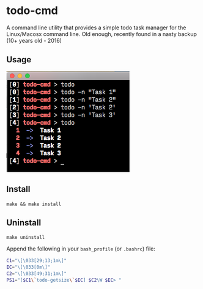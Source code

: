 # todo-cmd
A command line utility that provides a simple todo task manager for the Linux/Macosx command line.
Old enough, recently found in a nasty backup (10+ years old - 2016)

## Usage

![alt usage](https://raw.githubusercontent.com/petmakris/todo-cmd/master/usage.png)

## Install

```
make && make install
```

## Uninstall

```
make uninstall
```

Append the following in your `bash_profile` (or `.bashrc`) file:

```bash
C1="\[\033[29;13;1m\]"
EC="\[\033[0m\]"
C2="\[\033[49;31;1m\]"
PS1="[$C1\`todo-getsize\`$EC] $C2\W $EC> "
```
